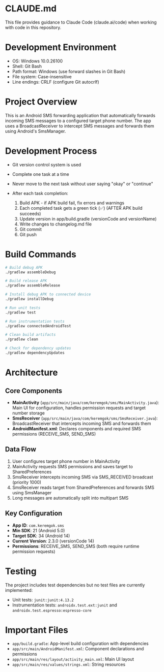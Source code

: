 # CLAUDE.md

This file provides guidance to Claude Code (claude.ai/code) when working with code in this repository.

# Development Environment

- OS: Windows 10.0.26100
- Shell: Git Bash
- Path format: Windows (use forward slashes in Git Bash)
- File system: Case-insensitive
- Line endings: CRLF (configure Git autocrlf)

# Project Overview

This is an Android SMS forwarding application that automatically forwards incoming SMS messages to a configured target phone number. The app uses a BroadcastReceiver to intercept SMS messages and forwards them using Android's SmsManager.

# Development Process

- Git version control system is used
- Complete one task at a time
- Never move to the next task without user saying "okay" or "continue"

- After each task completion:
  1. Build APK - if APK build fail, fix errors and warnings
  2. Each completed task gets a green tick (✅) (AFTER APK build succeeds)
  3. Update version in app/build.gradle (versionCode and versionName)
  4. Write changes to changelog.md file
  5. Git commit
  6. Git push

# Build Commands

```bash
# Build debug APK
./gradlew assembleDebug

# Build release APK  
./gradlew assembleRelease

# Install debug APK to connected device
./gradlew installDebug

# Run unit tests
./gradlew test

# Run instrumentation tests
./gradlew connectedAndroidTest

# Clean build artifacts
./gradlew clean

# Check for dependency updates
./gradlew dependencyUpdates
```

# Architecture

## Core Components

- **MainActivity** (`app/src/main/java/com/keremgok/sms/MainActivity.java`): Main UI for configuration, handles permission requests and target number storage
- **SmsReceiver** (`app/src/main/java/com/keremgok/sms/SmsReceiver.java`): BroadcastReceiver that intercepts incoming SMS and forwards them
- **AndroidManifest.xml**: Declares components and required SMS permissions (RECEIVE_SMS, SEND_SMS)

## Data Flow

1. User configures target phone number in MainActivity
2. MainActivity requests SMS permissions and saves target to SharedPreferences
3. SmsReceiver intercepts incoming SMS via SMS_RECEIVED broadcast (priority 1000)
4. SmsReceiver reads target from SharedPreferences and forwards SMS using SmsManager
5. Long messages are automatically split into multipart SMS

## Key Configuration

- **App ID**: `com.keremgok.sms`
- **Min SDK**: 21 (Android 5.0)
- **Target SDK**: 34 (Android 14)
- **Current Version**: 2.3.0 (versionCode 14)
- **Permissions**: RECEIVE_SMS, SEND_SMS (both require runtime permission requests)

# Testing

The project includes test dependencies but no test files are currently implemented:

- Unit tests: `junit:junit:4.13.2`
- Instrumentation tests: `androidx.test.ext:junit` and `androidx.test.espresso:espresso-core`

# Important Files

- `app/build.gradle`: App-level build configuration with dependencies
- `app/src/main/AndroidManifest.xml`: Component declarations and permissions
- `app/src/main/res/layout/activity_main.xml`: Main UI layout
- `app/src/main/res/values/strings.xml`: String resources
